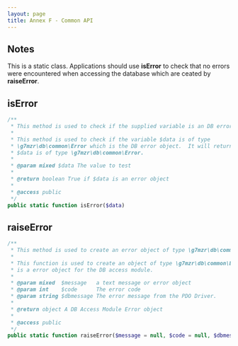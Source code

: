 ```yaml
---
layout: page
title: Annex F - Common API
---
```

## Notes
This is a static class.  Applications should use **isError** to check
that no errors were encountered when accessing the database which are ceated by
**raiseError**.

## isError
```php
/**
 * This method is used to check if the supplied variable is an DB error type.
 *
 * This method is used to check if the variable $data is of type
 * \g7mzr\db\common\Error which is the DB error object.  It will return true if
 * $data is of type \g7mzr\db\common\Error.
 *
 * @param mixed $data The value to test
 *
 * @return boolean True if $data is an error object
 *
 * @access public
 */
public static function isError($data)
```

## raiseError
```php
/**
 * This method is used to create an error object of type \g7mzr\db\common\Error.
 *
 * This function is used to create an object of type \g7mzr\db\common\Error which
 * is a error object for the DB access module.
 *
 * @param mixed  $message   a text message or error object
 * @param int    $code      The error code
 * @param string $dbmessage The error message from the PDO Driver.
 *
 * @return object A DB Access Module Error object
 *
 * @access public
 */
public static function raiseError($message = null, $code = null, $dbmessage = null)
```
